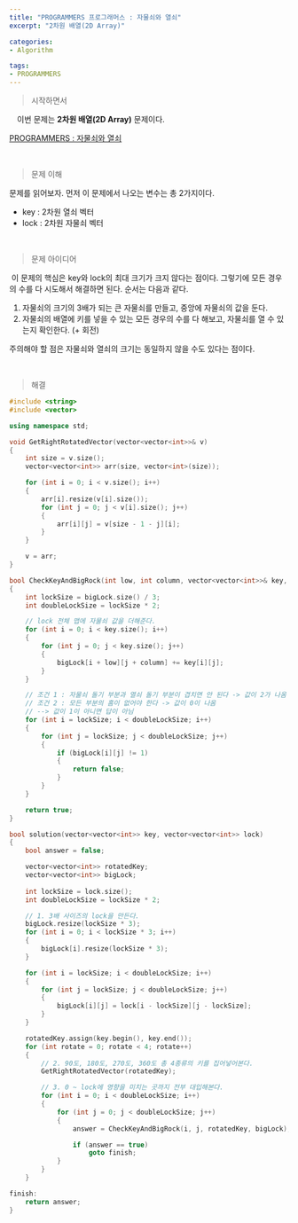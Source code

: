 ```yaml
---
title: "PROGRAMMERS 프로그래머스 : 자물쇠와 열쇠"
excerpt: "2차원 배열(2D Array)"

categories:
- Algorithm

tags:
- PROGRAMMERS
---
```


> 시작하면서

　이번 문제는 **2차원 배열(2D Array)** 문제이다.

[PROGRAMMERS : 자물쇠와 열쇠](https://programmers.co.kr/learn/courses/30/lessons/60059)    

​    

> 문제 이해

   문제를 읽어보자. 먼저 이 문제에서 나오는 변수는 총 2가지이다.

- key : 2차원 열쇠 벡터
- lock : 2차원 자물쇠 벡터

​    

> 문제 아이디어

​	이 문제의 핵심은 key와 lock의 최대 크기가 크지 않다는 점이다. 그렇기에 모든 경우의 수를 다 시도해서 해결하면 된다. 순서는 다음과 같다.

1. 자물쇠의 크기의 3배가 되는 큰 자물쇠를 만들고, 중앙에 자물쇠의 값을 둔다.
2. 자물쇠의 배열에 키를 넣을 수 있는 모든 경우의 수를 다 해보고, 자물쇠를 열 수 있는지 확인한다. (+ 회전)

주의해야 할 점은 자물쇠와 열쇠의 크기는 동일하지 않을  수도 있다는 점이다.

​    

>해결

```c++
#include <string>
#include <vector>

using namespace std;

void GetRightRotatedVector(vector<vector<int>>& v)
{
    int size = v.size();
    vector<vector<int>> arr(size, vector<int>(size));

    for (int i = 0; i < v.size(); i++)
    {
        arr[i].resize(v[i].size());
        for (int j = 0; j < v[i].size(); j++)
        {
            arr[i][j] = v[size - 1 - j][i];
        }
    }

    v = arr;
}

bool CheckKeyAndBigRock(int low, int column, vector<vector<int>>& key, vector<vector<int>> bigLock)
{
    int lockSize = bigLock.size() / 3;
    int doubleLockSize = lockSize * 2;

    // lock 전체 맵에 자물쇠 값을 더해준다.
    for (int i = 0; i < key.size(); i++)
    {
        for (int j = 0; j < key.size(); j++)
        {
			bigLock[i + low][j + column] += key[i][j];
        }
    }

    // 조건 1 : 자물쇠 돌기 부분과 열쇠 돌기 부분이 겹치면 안 된다 -> 값이 2가 나옴
    // 조건 2 : 모든 부분의 홈이 없어야 한다 -> 값이 0이 나옴
    // --> 값이 1이 아니면 답이 아님
    for (int i = lockSize; i < doubleLockSize; i++)
    {
        for (int j = lockSize; j < doubleLockSize; j++)
        {
            if (bigLock[i][j] != 1)
            {
                return false;
            }
        }
    }

    return true;
}

bool solution(vector<vector<int>> key, vector<vector<int>> lock) 
{
    bool answer = false;

    vector<vector<int>> rotatedKey;
    vector<vector<int>> bigLock;
    
    int lockSize = lock.size();
    int doubleLockSize = lockSize * 2;

    // 1. 3배 사이즈의 lock을 만든다.
    bigLock.resize(lockSize * 3);
    for (int i = 0; i < lockSize * 3; i++)
    {
        bigLock[i].resize(lockSize * 3);
    }

    for (int i = lockSize; i < doubleLockSize; i++)
    {
        for (int j = lockSize; j < doubleLockSize; j++)
        {
            bigLock[i][j] = lock[i - lockSize][j - lockSize];
        }
    }

    rotatedKey.assign(key.begin(), key.end());
    for (int rotate = 0; rotate < 4; rotate++)
    {
        // 2. 90도, 180도, 270도, 360도 총 4종류의 키를 집어넣어본다.
        GetRightRotatedVector(rotatedKey);

        // 3. 0 ~ lock에 영향을 미치는 곳까지 전부 대입해본다.
        for (int i = 0; i < doubleLockSize; i++)
        {
            for (int j = 0; j < doubleLockSize; j++)
            {
                answer = CheckKeyAndBigRock(i, j, rotatedKey, bigLock);

                if (answer == true)
                    goto finish;
            }
        }
    }

finish:
    return answer;
}
```
